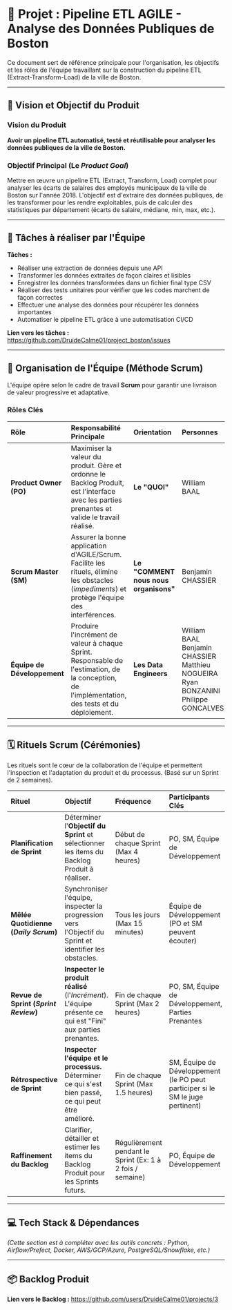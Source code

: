 # 🚀 Projet : Pipeline ETL AGILE - Analyse des Données Publiques de Boston

Ce document sert de référence principale pour l'organisation, les objectifs et les rôles de l'équipe travaillant sur la construction du pipeline ETL (Extract-Transform-Load) de la ville de Boston.

---

## 🎯 Vision et Objectif du Produit

### Vision du Produit
**Avoir un pipeline ETL automatisé, testé et réutilisable pour analyser les données publiques de la ville de Boston.**

### Objectif Principal (Le *Product Goal*)
Mettre en œuvre un pipeline ETL (Extract, Transform, Load) complet pour analyser les écarts de salaires des employés municipaux de la ville de Boston sur l'année 2018.
L'objectif est d'extraire des données publiques, de les transformer pour les rendre exploitables, puis de calculer des statistiques par département (écarts de salaire, médiane, min, max, etc.).

---

## 🧩 Tâches à réaliser par l'Équipe

**Tâches :**
- Réaliser une extraction de données depuis une API
- Transformer les données extraites de façon claires et lisibles
- Enregistrer les données transformées dans un fichier final type CSV
- Réaliser des tests unitaires pour vérifier que les codes marchent de façon correctes
- Effectuer une analyse des données pour récupérer les données importantes
- Automatiser le pipeline ETL grâce à une automatisation CI/CD

**Lien vers les tâches :** https://github.com/DruideCalme01/project_boston/issues

---

## 🤝 Organisation de l'Équipe (Méthode Scrum)

L'équipe opère selon le cadre de travail **Scrum** pour garantir une livraison de valeur progressive et adaptative.

### Rôles Clés

| Rôle | Responsabilité Principale | Orientation | Personnes |
| :--- | :--- | :--- | :--- |
| **Product Owner (PO)** | Maximiser la valeur du produit. Gère et ordonne le Backlog Produit, est l'interface avec les parties prenantes et valide le travail réalisé. | **Le "QUOI"** | William BAAL |
| **Scrum Master (SM)** | Assurer la bonne application d'AGILE/Scrum. Facilite les rituels, élimine les obstacles (*impediments*) et protège l'équipe des interférences. | **Le "COMMENT nous nous organisons"** | Benjamin CHASSIER |
| **Équipe de Développement** | Produire l'incrément de valeur à chaque Sprint. Responsable de l'estimation, de la conception, de l'implémentation, des tests et du déploiement. | **Les Data Engineers** | William BAAL Benjamin CHASSIER Matthieu NOGUEIRA Ryan BONZANINI Philippe GONCALVES |

---

## 🗓️ Rituels Scrum (Cérémonies)

Les rituels sont le cœur de la collaboration de l'équipe et permettent l'inspection et l'adaptation du produit et du processus. (Basé sur un Sprint de 2 semaines).

| Rituel | Objectif | Fréquence | Participants Clés |
| :--- | :--- | :--- | :--- |
| **Planification de Sprint** | Déterminer l'**Objectif du Sprint** et sélectionner les items du Backlog Produit à réaliser. | Début de chaque Sprint (Max 4 heures) | PO, SM, Équipe de Développement |
| **Mêlée Quotidienne (*Daily Scrum*)** | Synchroniser l'équipe, inspecter la progression vers l'Objectif du Sprint et identifier les obstacles. | Tous les jours (Max 15 minutes) | Équipe de Développement (PO et SM peuvent écouter) |
| **Revue de Sprint (*Sprint Review*)** | **Inspecter le produit réalisé** (l'*Incrément*). L'équipe présente ce qui est "Fini" aux parties prenantes. | Fin de chaque Sprint (Max 2 heures) | PO, SM, Équipe de Développement, Parties Prenantes |
| **Rétrospective de Sprint** | **Inspecter l'équipe et le processus.** Déterminer ce qui s'est bien passé, ce qui peut être amélioré. | Fin de chaque Sprint (Max 1.5 heures) | SM, Équipe de Développement (le PO peut participer si le SM le juge pertinent) |
| **Raffinement du Backlog** | Clarifier, détailler et estimer les items du Backlog Produit pour les Sprints futurs. | Régulièrement pendant le Sprint (Ex: 1 à 2 fois / semaine) | PO, Équipe de Développement |

---

## 💻 Tech Stack & Dépendances

*(Cette section est à compléter avec les outils concrets : Python, Airflow/Prefect, Docker, AWS/GCP/Azure, PostgreSQL/Snowflake, etc.)*

---

## 📦 Backlog Produit

**Lien vers le Backlog :** https://github.com/users/DruideCalme01/projects/3
